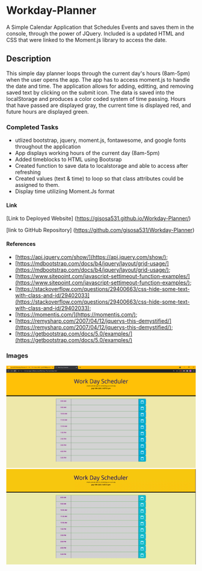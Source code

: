 # Workday-Planner
A Simple Calendar Application that Schedules Events and saves them in the console, through the power of JQuery. Included is a updated HTML and CSS that were linked to the Moment.js library to access the date.

## Description
This simple day planner loops through the current day's hours (8am-5pm) when the user opens the app. The app has to access moment.js to handle the date and time. The application allows for adding, editting, and removing saved text by clicking on the submit icon. The data is saved into the localStorage and produces a color coded system of time passing. Hours that have passed are displayed gray, the current time is displayed red, and future hours are displayed green. 

### Completed Tasks
* utlized bootstrap, jquery, moment.js, fontawesome, and google fonts throughout the application
* App displays working hours of the current day (8am-5pm)
* Added timeblocks to HTML using Bootsrap
* Created function to save data to localstorage and able to access after refreshing
* Created values (text & time) to loop so that class attributes could be assigned to them.
* Display time utiliziing Moment.Js format

#### Link
[Link to Deployed Website] (https://gisosa531.github.io/Workday-Planner/)

[link to GitHub Repository] (https://github.com/gisosa531/Workday-Planner)

#### References
*   [https://api.jquery.com/show/](https://api.jquery.com/show/);
*   [https://mdbootstrap.com/docs/b4/jquery/layout/grid-usage/](https://mdbootstrap.com/docs/b4/jquery/layout/grid-usage/);
*   [https://www.sitepoint.com/javascript-settimeout-function-examples/](https://www.sitepoint.com/javascript-settimeout-function-examples/);
*   [https://stackoverflow.com/questions/29400663/css-hide-some-text-with-class-and-id/29402033](https://stackoverflow.com/questions/29400663/css-hide-some-text-with-class-and-id/29402033);
*   [https://momentjs.com/](https://momentjs.com/);
*   [https://remysharp.com/2007/04/12/jquerys-this-demystified/](https://remysharp.com/2007/04/12/jquerys-this-demystified/);
*   [https://getbootstrap.com/docs/5.0/examples/](https://getbootstrap.com/docs/5.0/examples/)

### Images
<img src=./assets/images/WorkdayPlannerNormal.png alt="Workday Planner Homepage">

<img src=./assets/images/WorkDayScheduler.gif alt="Workday saving items">